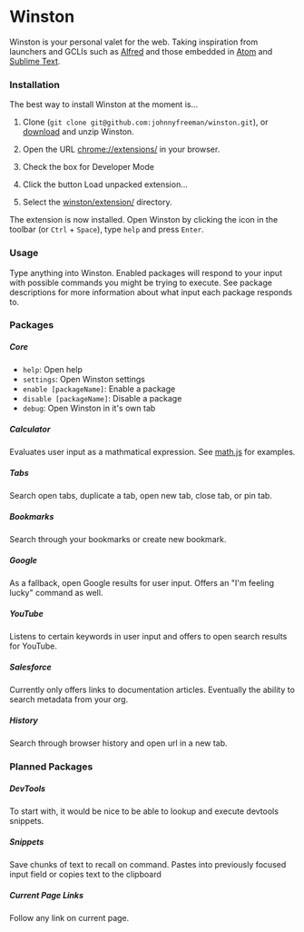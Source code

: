 # Winston

Winston is your personal valet for the web. Taking inspiration from launchers and GCLIs such as [Alfred](http://www.alfredapp.com/) and those embedded in [Atom](https://atom.io/) and [Sublime Text](http://www.sublimetext.com/).

### Installation

The best way to install Winston at the moment is...

1. Clone (`git clone git@github.com:johnnyfreeman/winston.git`), or [download](https://github.com/johnnyfreeman/winston/archive/master.zip) and unzip Winston.

2. Open the URL [chrome://extensions/](chrome://extensions/) in your browser.

3. Check the box for Developer Mode

4. Click the button Load unpacked extension...

5. Select the [winston/extension/](https://github.com/johnnyfreeman/winston/tree/master/extension) directory.

The extension is now installed. Open Winston by clicking the icon in the toolbar (or `Ctrl` + `Space`), type `help` and press `Enter`.

### Usage

Type anything into Winston. Enabled packages will respond to your input with possible commands you might be trying to execute. See package descriptions for more information about what input each package responds to.

### Packages

##### Core

* `help`: Open help
* `settings`: Open Winston settings
* `enable [packageName]`: Enable a package
* `disable [packageName]`: Disable a package
* `debug`: Open Winston in it's own tab

##### Calculator

Evaluates user input as a mathmatical expression. See [math.js](http://mathjs.org/) for examples.

##### Tabs

Search open tabs, duplicate a tab, open new tab, close tab, or pin tab.

##### Bookmarks

Search through your bookmarks or create new bookmark.

##### Google

As a fallback, open Google results for user input. Offers an "I'm feeling lucky" command as well.

##### YouTube

Listens to certain keywords in user input and offers to open search results for YouTube.

##### Salesforce

Currently only offers links to documentation articles. Eventually the ability to search metadata from your org.

##### History

Search through browser history and open url in a new tab.

### Planned Packages

##### DevTools

To start with, it would be nice to be able to lookup and execute devtools snippets.

##### Snippets

Save chunks of text to recall on command. Pastes into previously focused input field or copies text to the clipboard

##### Current Page Links

Follow any link on current page.
